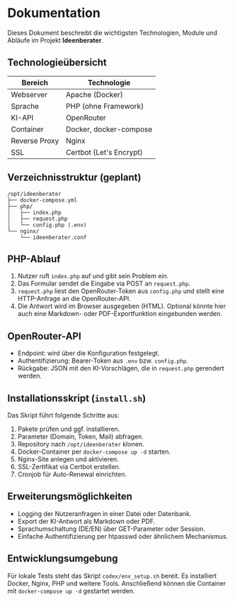 # Dokumentation

Dieses Dokument beschreibt die wichtigsten Technologien, Module und Abläufe
im Projekt **Ideenberater**.

## Technologieübersicht

| Bereich        | Technologie                     |
|----------------|---------------------------------|
| Webserver      | Apache (Docker)                 |
| Sprache        | PHP (ohne Framework)            |
| KI-API         | OpenRouter                      |
| Container      | Docker, docker-compose          |
| Reverse Proxy  | Nginx                           |
| SSL            | Certbot (Let's Encrypt)         |

## Verzeichnisstruktur (geplant)

```
/opt/ideenberater
├── docker-compose.yml
├── php/
│   ├── index.php
│   ├── request.php
│   └── config.php (.env)
└── nginx/
    └── ideenberater.conf
```

## PHP-Ablauf
1. Nutzer ruft `index.php` auf und gibt sein Problem ein.
2. Das Formular sendet die Eingabe via POST an `request.php`.
3. `request.php` liest den OpenRouter-Token aus `config.php` und stellt eine
   HTTP-Anfrage an die OpenRouter-API.
4. Die Antwort wird im Browser ausgegeben (HTML). Optional könnte hier auch
   eine Markdown- oder PDF-Exportfunktion eingebunden werden.

## OpenRouter-API
- Endpoint: wird über die Konfiguration festgelegt.
- Authentifizierung: Bearer-Token aus `.env` bzw. `config.php`.
- Rückgabe: JSON mit den KI-Vorschlägen, die in `request.php` gerendert werden.

## Installationsskript (`install.sh`)
Das Skript führt folgende Schritte aus:
1. Pakete prüfen und ggf. installieren.
2. Parameter (Domain, Token, Mail) abfragen.
3. Repository nach `/opt/ideenberater` klonen.
4. Docker-Container per `docker-compose up -d` starten.
5. Nginx-Site anlegen und aktivieren.
6. SSL-Zertifikat via Certbot erstellen.
7. Cronjob für Auto-Renewal einrichten.

## Erweiterungsmöglichkeiten
- Logging der Nutzeranfragen in einer Datei oder Datenbank.
- Export der KI-Antwort als Markdown oder PDF.
- Sprachumschaltung (DE/EN) über GET-Parameter oder Session.
- Einfache Authentifizierung per htpasswd oder ähnlichem Mechanismus.

## Entwicklungsumgebung
Für lokale Tests steht das Skript `codex/env_setup.sh` bereit. Es installiert Docker, Nginx, PHP und weitere Tools. Anschließend können die Container mit `docker-compose up -d` gestartet werden.

